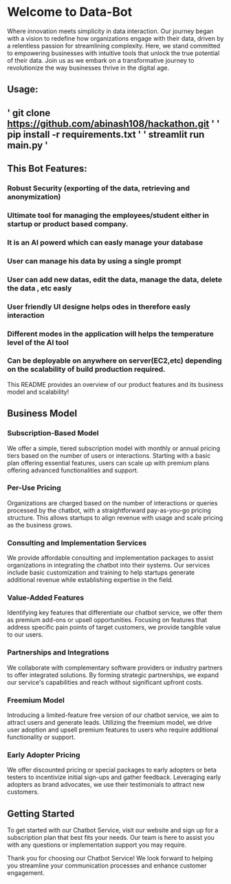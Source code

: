 # Welcome to Data-Bot

Where innovation meets simplicity in data interaction. Our journey began with a vision to redefine how organizations engage with their data, driven by a relentless passion for streamlining complexity. Here, we stand committed to empowering businesses with intuitive tools that unlock the true potential of their data. Join us as we embark on a transformative journey to revolutionize the way businesses thrive in the digital age.
##  Usage:
'
git clone https://github.com/abinash108/hackathon.git
'
'
pip install -r requirements.txt
'
'
streamlit run main.py
'
---
##  This Bot Features:
###  Robust Security (exporting of the data, retrieving and anonymization)
###  Ultimate tool for managing the employees/student either in startup or product based company.
###  It is an AI powerd which can easly manage your database
###  User can manage his data by using a single prompt
###  User can  add new datas, edit the data, manage the data, delete the data , etc easly
### User friendly UI designe helps odes in therefore easly interaction
### Different modes in the application will helps the temperature level of the AI tool
### Can be deployable on anywhere on server(EC2,etc) depending on the scalability of build production required.
This README provides an overview of our product features and its business model and scalability!

## Business Model

### Subscription-Based Model

We offer a simple, tiered subscription model with monthly or annual pricing tiers based on the number of users or interactions. Starting with a basic plan offering essential features, users can scale up with premium plans offering advanced functionalities and support.

### Per-Use Pricing

Organizations are charged based on the number of interactions or queries processed by the chatbot, with a straightforward pay-as-you-go pricing structure. This allows startups to align revenue with usage and scale pricing as the business grows.

### Consulting and Implementation Services

We provide affordable consulting and implementation packages to assist organizations in integrating the chatbot into their systems. Our services include basic customization and training to help startups generate additional revenue while establishing expertise in the field.

### Value-Added Features

Identifying key features that differentiate our chatbot service, we offer them as premium add-ons or upsell opportunities. Focusing on features that address specific pain points of target customers, we provide tangible value to our users.

### Partnerships and Integrations

We collaborate with complementary software providers or industry partners to offer integrated solutions. By forming strategic partnerships, we expand our service's capabilities and reach without significant upfront costs.

### Freemium Model

Introducing a limited-feature free version of our chatbot service, we aim to attract users and generate leads. Utilizing the freemium model, we drive user adoption and upsell premium features to users who require additional functionality or support.

### Early Adopter Pricing

We offer discounted pricing or special packages to early adopters or beta testers to incentivize initial sign-ups and gather feedback. Leveraging early adopters as brand advocates, we use their testimonials to attract new customers.

## Getting Started

To get started with our Chatbot Service, visit our website and sign up for a subscription plan that best fits your needs. Our team is here to assist you with any questions or implementation support you may require.

Thank you for choosing our Chatbot Service! We look forward to helping you streamline your communication processes and enhance customer engagement.
